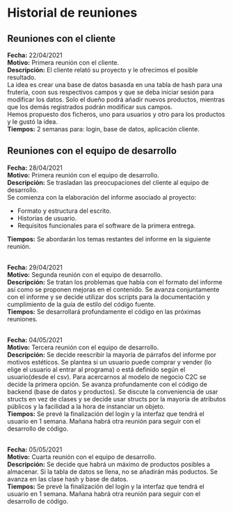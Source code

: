 # Historial de reuniones 

## Reuniones con el cliente
**Fecha:** 22/04/2021 <br>
**Motivo:** Primera reunión con el cliente. <br>
**Descripción:** El cliente relató su proyecto y le ofrecimos el posible resultado. <br>
La idea es crear una base de datos basasda en una tabla de hash para una frutería, coon sus respectivos campos y que se deba iniciar sesión para modificar los datos. Solo el dueño podrá añadir nuevos productos, mientras que los demás registrados podrán modificar sus campos. <br>
Hemos propuesto dos ficheros, uno para usuarios y otro para los productos y le gustó la idea.<br> 
**Tiempos:** 2 semanas para: login, base de datos, aplicación cliente. <br>


## Reuniones con el equipo de desarrollo
**Fecha:** 28/04/2021 <br>
**Motivo:** Primera reunión con el equipo de desarrollo. <br>
**Descripción:** Se trasladan las preocupaciones del cliente al equipo de desarrollo. <br>
Se comienza con la elaboración del informe asociado al proyecto:
* Formato y estructura del escrito.
* Historias de usuario.
* Requisitos funcionales para el software de la primera entrega. <br>

**Tiempos:** Se abordarán los temas restantes del informe en la siguiente reunión. <br> <br>


**Fecha:** 29/04/2021 <br>
**Motivo:** Segunda reunión con el equipo de desarrollo. <br>
**Descripción:** Se tratan los problemas que había con el formato del informe así como se proponen mejoras en el contenido. Se avanza conjuntamente con el informe y se decide utilizar dos scripts para la documentación y cumplimiento de la guía de estilo del código fuente.  
**Tiempos:** Se desarrollará profundamente el código en las próximas reuniones. <br> <br>


**Fecha:** 04/05/2021 <br>
**Motivo:** Tercera reunión con el equipo de desarrollo. <br>
**Descripción:** Se decide reescribir la mayoría de párrafos del informe por motivos estéticos. Se plantea si un usuario puede comprar y vender (lo elige el usuario al entrar al programa) o está definido según el usuario(desde el csv). Para acercarnos al modelo de negocio C2C se decide la primera opción. Se avanza profundamente con el código de backend (base de datos y productos). Se discute la conveniencia de usar structs en vez de clases y se decide usar structs por la mayoría de atributos públicos y la facilidad a la hora de instanciar un objeto. <br>
**Tiempos:** Se prevé la finalización del login y la interfaz que tendrá el usuario en 1 semana. Mañana habrá otra reunión para seguir con el desarrollo de código. <br> <br>


**Fecha:** 05/05/2021 <br>
**Motivo:** Cuarta reunión con el equipo de desarrollo. <br>
**Descripción:** Se decide que habrá un máximo de productos posibles a almacenar. Si la tabla de datos se llena, no se añadirán más poductos. Se avanza en las clase hash y base de datos. <br>
**Tiempos:** Se prevé la finalización del login y la interfaz que tendrá el usuario en 1 semana. Mañana habrá otra reunión para seguir con el desarrollo de código. <br> <br>


